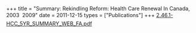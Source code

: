 +++
title = "Summary: Rekindling Reform: Health Care Renewal In Canada, 2003  2009"
date = 2011-12-15
types = ["Publications"]
+++
[2.46.1-HCC_5YR_SUMMARY_WEB_FA.pdf](/files/2.46.1-HCC_5YR_SUMMARY_WEB_FA.pdf)
